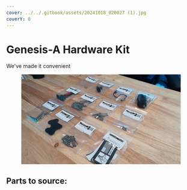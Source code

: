 ```yaml
---
cover: ../../.gitbook/assets/20241018_020027 (1).jpg
coverY: 0
---
```


# Genesis-A Hardware Kit

We've made it convenient





<figure><img src="../../.gitbook/assets/20241018_020050.jpg" alt=""><figcaption></figcaption></figure>

## Parts to source:


